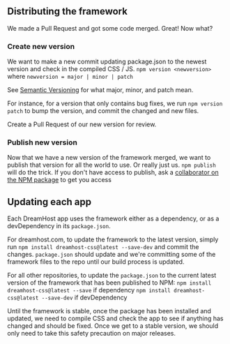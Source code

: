## Distributing the framework
We made a Pull Request and got some code merged. Great! Now what?

### Create new version
We want to make a new commit updating package.json to the newest version and check in the compiled CSS / JS.
`npm version <newversion>` where `newversion = major | minor | patch`

See [Semantic Versioning](http://semver.org) for what major, minor, and patch mean.

For instance, for a version that only contains bug fixes, we run `npm version patch` to bump the version, and commit the changed and new files.

Create a Pull Request of our new version for review.

### Publish new version
Now that we have a new version of the framework merged, we want to publish that version for all the world to use. Or really just us. `npm publish` will do the trick. If you don't have access to publish, ask a [collaborator on the NPM package](https://www.npmjs.com/package/dreamhost-css/access) to get you access

## Updating each app
Each DreamHost app uses the framework either as a dependency, or as a devDependency in its `package.json`.

For dreamhost.com, to update the framework to the latest version, simply run `npm install dreamhost-css@latest --save-dev` and commit the changes. `package.json` should update and we're committing some of the framework files to the repo until our build process is updated.

For all other repositories, to update the `package.json` to the current latest version of the framework that has been published to NPM:
`npm install dreamhost-css@latest --save` if dependency
`npm install dreamhost-css@latest --save-dev` if devDependency

Until the framework is stable, once the package has been installed and updated, we need to compile CSS and check the app to see if anything has changed and should be fixed. Once we get to a stable version, we should only need to take this safety precaution on major releases.
